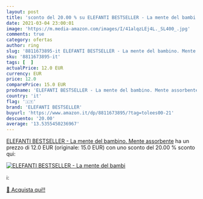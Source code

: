 ```yaml
---
layout: post
title: 'sconto del 20.00 % su ELEFANTI BESTSELLER - La mente del bambi  '
date: 2021-03-04 23:00:01
image: 'https://m.media-amazon.com/images/I/41alqzLEj4L._SL400_.jpg'
comments: true
category: ofertas
author: ring
slug: '8811673895-it ELEFANTI BESTSELLER - La mente del bambino. Mente assorbente'
sku: '8811673895-it'
tags: [  ]
actualPrice: 12.0 EUR
currency: EUR
price: 12.0
comparePrice: 15.0 EUR
prodname: 'ELEFANTI BESTSELLER - La mente del bambino. Mente assorbente'
country: 'it'
flag: '🇮🇹'
brand: 'ELEFANTI BESTSELLER'
buyurl: 'https://www.amazon.it/dp/8811673895/?tag=tolees00-21'
descuento: '20.00'
average: '13.5355450236967'
---
```


[ELEFANTI BESTSELLER - La mente del bambino. Mente assorbente](https://www.amazon.it/dp/8811673895/?tag=tolees00-21) ha un prezzo di 12.0 EUR (originale: 15.0 EUR) con uno sconto del 20.00 % sconto qui:

[![ELEFANTI BESTSELLER - La mente del bambi](https://m.media-amazon.com/images/I/41alqzLEj4L._SL400_.jpg)](https://www.amazon.it/dp/8811673895/?tag=tolees00-21)

ℹ️:


[🛒 Acquista qui!!](https://www.amazon.it/dp/8811673895/?tag=tolees00-21)
